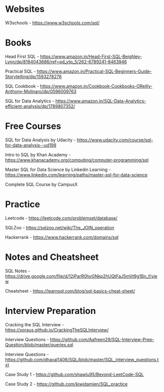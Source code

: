 # Websites

W3schools - https://www.w3schools.com/sql/

# Books
Head First SQL - https://www.amazon.in/Head-First-SQL-Beighley-Lynn/dp/8184043686/ref=pd_vtp_5/262-6789241-8463946

Practical SQL - https://www.amazon.in/Practical-SQL-Beginners-Guide-Storytelling/dp/1593278276

SQL Cookbook - https://www.amazon.in/Cookbook-Cookbooks-OReilly-Anthony-Molinaro/dp/0596009763

SQL for Data Analytics - https://www.amazon.in/SQL-Data-Analytics-efficient-analysis/dp/1789807352/


# Free Courses

SQL for Data Analysis by Udacity - https://www.udacity.com/course/sql-for-data-analysis--ud198

Intro to SQL by Khan Academy - https://www.khanacademy.org/computing/computer-programming/sql

Master SQL for Data Science by Linkedin Learning - https://www.linkedin.com/learning/paths/master-sql-for-data-science

Complete SQL Course by CampusX

# Practice

Leetcode - https://leetcode.com/problemset/database/

SQLZoo - https://sqlzoo.net/wiki/The_JOIN_operation

Hackerrank - https://www.hackerrank.com/domains/sql

# Notes and Cheatsheet
SQL Notes - https://drive.google.com/file/d/12jParR0hyGNkp2hUQtFaJ5mVt9g1Bn_f/view

Cheatsheet - https://learnsql.com/blog/sql-basics-cheat-sheet/

# Interview Preparation
Cracking the SQL Interview - https://xoraus.github.io/CrackingTheSQLInterview/

Interview Questions - https://github.com/Aafreen29/SQL-Interview-Prep-Question/blob/master/queries.sql

Interview Questions - https://github.com/dhaval1406/SQL/blob/master/SQL_interview_questions.txt

Case Study 1 - https://github.com/shawlu95/Beyond-LeetCode-SQL

Case Study 2 - https://github.com/kiwidamien/SQL_practice
